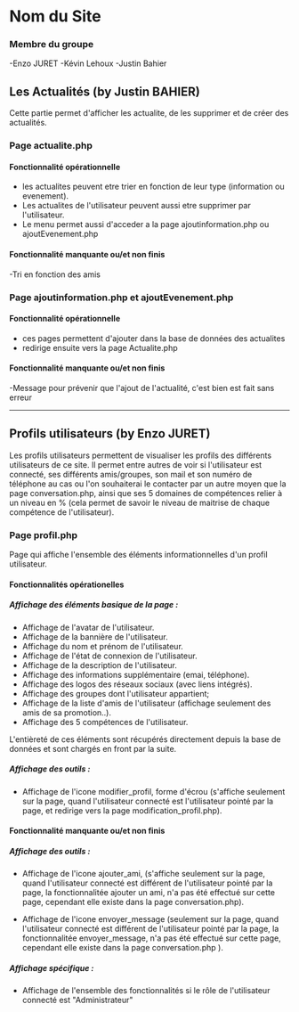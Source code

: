 # Nom du Site

### Membre du groupe
-Enzo JURET
-Kévin Lehoux
-Justin Bahier 

##  Les Actualités (by Justin BAHIER)
Cette partie permet d'afficher les actualite, de les supprimer et de créer des actualités.

### Page actualite.php
#### Fonctionnalité opérationnelle
- les actualites peuvent etre trier en fonction de leur type (information ou evenement).
- Les actualites de l'utilisateur peuvent aussi etre supprimer par l'utilisateur.
- Le menu permet aussi d'acceder a la page ajoutinformation.php  ou ajoutEvenement.php

#### Fonctionnalité manquante ou/et non finis
-Tri en fonction des amis

### Page ajoutinformation.php et ajoutEvenement.php

#### Fonctionnalité opérationnelle
- ces pages permettent d'ajouter dans la base de données des actualites 
- redirige ensuite vers la page Actualite.php

#### Fonctionnalité manquante ou/et non finis
-Message pour prévenir que l'ajout de l'actualité, c'est bien est fait sans erreur

---

## Profils utilisateurs (by Enzo JURET)
Les profils utilisateurs permettent de visualiser les profils des différents utilisateurs de ce site. Il permet entre autres de voir si l'utilisateur est connecté, ses différents amis/groupes, son mail et son numéro de téléphone au cas ou l'on souhaiterai le contacter par un autre moyen que la page conversation.php, ainsi que ses 5 domaines de compétences relier à un niveau en % (cela permet de savoir le niveau de maitrise de chaque compétence de l'utilisateur).

### Page profil.php
Page qui affiche l'ensemble des éléments informationnelles d'un profil utilisateur.

#### Fonctionnalités opérationelles

##### Affichage des éléments basique de la page :

- Affichage de l'avatar de l'utilisateur.
- Affichage de la bannière de l'utilisateur.
- Affichage du nom et prénom de l'utilisateur.
- Affichage de l'état de connexion de l'utilisateur.
- Affichage de la description de l'utilisateur.
- Affichage des informations supplémentaire (emai, téléphone).
- Affichage des logos des réseaux sociaux (avec liens intégrés).
- Affichage des groupes dont l'utilisateur appartient;
- Affichage de la liste d'amis de l'utilisateur (affichage seulement des amis de sa promotion..).
- Affichage des 5 compétences de l'utilisateur.

L'entièreté de ces éléments sont récupérés directement depuis la base de données et sont chargés en front par la suite.

##### Affichage des outils :

- Affichage de l'icone modifier_profil, forme d'écrou (s'affiche seulement sur la page, quand l'utilisateur connecté est l'utilisateur pointé par la page, et redirige vers la page modification_profil.php).

#### Fonctionnalité manquante ou/et non finis

##### Affichage des outils :

- Affichage de l'icone ajouter_ami, (s'affiche seulement sur la page, quand l'utilisateur connecté est différent de l'utilisateur pointé par la page, la fonctionnalitée ajouter un ami, n'a pas été effectué sur cette page, cependant elle existe dans la page conversation.php).

- Affichage de l'icone envoyer_message (seulement sur la page, quand l'utilisateur connecté est différent de l'utilisateur pointé par la page, la fonctionnalitée envoyer_message, n'a pas été effectué sur cette page, cependant elle existe dans la page conversation.php ).

##### Affichage spécifique :

- Affichage de l'ensemble des fonctionnalités si le rôle de l'utilisateur connecté est "Administrateur"